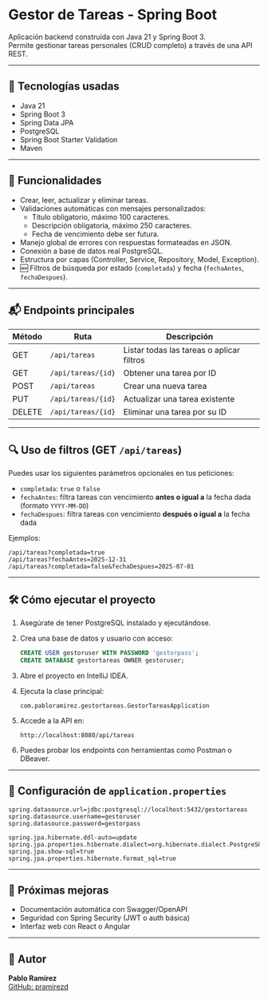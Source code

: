 # Gestor de Tareas - Spring Boot

Aplicación backend construida con Java 21 y Spring Boot 3.  
Permite gestionar tareas personales (CRUD completo) a través de una API REST.

---

## 🚀 Tecnologías usadas

- Java 21
- Spring Boot 3
- Spring Data JPA
- PostgreSQL
- Spring Boot Starter Validation
- Maven

---

## 🧩 Funcionalidades

- Crear, leer, actualizar y eliminar tareas.
- Validaciones automáticas con mensajes personalizados:
    - Título obligatorio, máximo 100 caracteres.
    - Descripción obligatoria, máximo 250 caracteres.
    - Fecha de vencimiento debe ser futura.
- Manejo global de errores con respuestas formateadas en JSON.
- Conexión a base de datos real PostgreSQL.
- Estructura por capas (Controller, Service, Repository, Model, Exception).
- 🆕 Filtros de búsqueda por estado (`completada`) y fecha (`fechaAntes`, `fechaDespues`).

---

## 📬 Endpoints principales

| Método | Ruta               | Descripción                               |
|--------|--------------------|-------------------------------------------|
| GET    | `/api/tareas`      | Listar todas las tareas o aplicar filtros |
| GET    | `/api/tareas/{id}` | Obtener una tarea por ID                  |
| POST   | `/api/tareas`      | Crear una nueva tarea                     |
| PUT    | `/api/tareas/{id}` | Actualizar una tarea existente            |
| DELETE | `/api/tareas/{id}` | Eliminar una tarea por su ID              |

---

## 🔍 Uso de filtros (GET `/api/tareas`)

Puedes usar los siguientes parámetros opcionales en tus peticiones:

- `completada`: `true` o `false`
- `fechaAntes`: filtra tareas con vencimiento **antes o igual a** la fecha dada (formato `YYYY-MM-DD`)
- `fechaDespues`: filtra tareas con vencimiento **después o igual a** la fecha dada

Ejemplos:
```
/api/tareas?completada=true
/api/tareas?fechaAntes=2025-12-31
/api/tareas?completada=false&fechaDespues=2025-07-01
```

---

## 🛠️ Cómo ejecutar el proyecto

1. Asegúrate de tener PostgreSQL instalado y ejecutándose.
2. Crea una base de datos y usuario con acceso:

   ```sql
   CREATE USER gestoruser WITH PASSWORD 'gestorpass';
   CREATE DATABASE gestortareas OWNER gestoruser;
   ```

3. Abre el proyecto en IntelliJ IDEA.

4. Ejecuta la clase principal:
   ```
   com.pabloramirez.gestortareas.GestorTareasApplication
   ```

5. Accede a la API en:
   ```
   http://localhost:8080/api/tareas
   ```

6. Puedes probar los endpoints con herramientas como Postman o DBeaver.

---

## 🔧 Configuración de `application.properties`

```properties
spring.datasource.url=jdbc:postgresql://localhost:5432/gestortareas
spring.datasource.username=gestoruser
spring.datasource.password=gestorpass

spring.jpa.hibernate.ddl-auto=update
spring.jpa.properties.hibernate.dialect=org.hibernate.dialect.PostgreSQLDialect
spring.jpa.show-sql=true
spring.jpa.properties.hibernate.format_sql=true
```

---

## 📌 Próximas mejoras

- Documentación automática con Swagger/OpenAPI
- Seguridad con Spring Security (JWT o auth básica)
- Interfaz web con React o Angular

---

## 👤 Autor

**Pablo Ramírez**  
[GitHub: pramirezd](https://github.com/pramirezd)